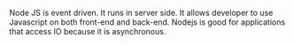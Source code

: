 Node JS is event driven.
It runs in server side.
It allows developer to use Javascript on both front-end and back-end.
Nodejs is good for applications that access IO because it is asynchronous.
